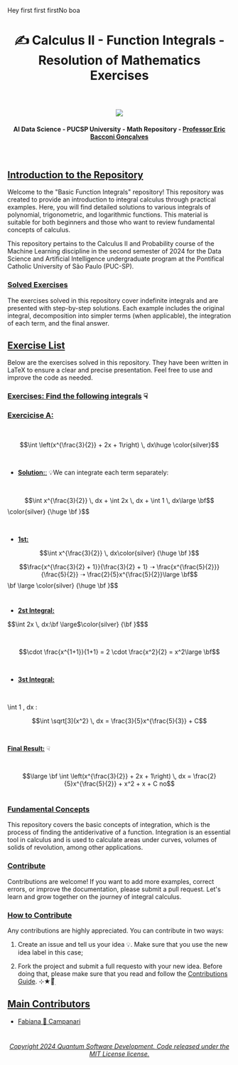 Hey first first firstNo boa<br>

# <p align="center"> ✍️ Calculus II - Function Integrals - Resolution of Mathematics Exercises

<br>

 <p align="center">
<img src="https://github.com/user-attachments/assets/8cee1a6f-8377-4d60-bf47-ae6dec56102e"/>

<br>

#### <p align="center"> AI Data Science - PUCSP University - Math Repository - [Professor Eric Bacconi Gonçalves](https://www.linkedin.com/in/eric-bacconi-423137/)

<br>


## [Introduction to the Repository]()

Welcome to the "Basic Function Integrals" repository! This repository was created to provide an introduction to integral calculus through practical examples. Here, you will find detailed solutions to various integrals of polynomial, trigonometric, and logarithmic functions. This material is suitable for both beginners and those who want to review fundamental concepts of calculus.

This repository pertains to the Calculus II and Probability course of the Machine Learning discipline in the second semester of 2024 for the Data Science and Artificial Intelligence undergraduate program at the Pontifical Catholic University of São Paulo (PUC-SP).

### [Solved Exercises]()
The exercises solved in this repository cover indefinite integrals and are presented with step-by-step solutions. Each example includes the original integral, decomposition into simpler terms (when applicable), the integration of each term, and the final answer.

## [Exercise List]()

Below are the exercises solved in this repository. They have been written in LaTeX to ensure a clear and precise presentation. Feel free to use and improve the code as needed.

### [Exercises: Find the following integrals]() ☟

### [Exercicise A:]() 

<br>

$$\int \left(x^{\frac{3}{2}} + 2x + 1\right) \, dx\huge \color{silver}$$

<br>

- [**Solution:**:]() 💡We can integrate each term separately:

<br>

$$\int x^{\frac{3}{2}} \, dx + \int 2x \, dx + \int 1 \, dx\large \bf$$ \color{silver} {\huge \bf }$$

<br>

- [**1st:**]()

$$\int x^{\frac{3}{2}} \, dx\color{silver} {\huge \bf }$$


$$\frac{x^{\frac{3}{2} + 1}}{\frac{3}{2} + 1} ➝ \frac{x^{\frac{5}{2}}}{\frac{5}{2}}  ➝ \frac{2}{5}x^{\frac{5}{2}}\large \bf$$\bf \large \color{silver} {\huge \bf }$$ 

 #

- [**2st Integral:**]()

$$\int 2x \, dx:\bf \large$\color{silver} {\bf }$$$

 <br>

 $$\cdot \frac{x^{1+1}}{1+1} = 2 \cdot \frac{x^2}{2} = x^2\large \bf$$

 <br>
 
- [**3st Integral:**]()

  <br>

\int 1 , dx :

$$\int \sqrt[3]{x^2} \, dx = \frac{3}{5}x^{\frac{5}{3}} + C$$

  <br>

[**Final Result:**]() ☟

<br>

$$\large \bf \int \left(x^{\frac{3}{2}} + 2x + 1\right) \, dx = \frac{2}{5}x^{\frac{5}{2}} + x^2 + x + C no$$
 



#

### [Fundamental Concepts]()
This repository covers the basic concepts of integration, which is the process of finding the antiderivative of a function. Integration is an essential tool in calculus and is used to calculate areas under curves, volumes of solids of revolution, among other applications.

### [Contribute]()

Contributions are welcome! If you want to add more examples, correct errors, or improve the documentation, please submit a pull request. Let's learn and grow together on the journey of integral calculus.

### [How to Contribute]()

Any contributions are highly appreciated.  You can contribute in two ways:

   1. Create an issue and tell us your idea 💡. Make sure that you use the new idea label in this case;

   2. Fork the project and submit a full requesto with your new idea. Before doing that, please make sure that you read and follow the [Contributions Guide](https://github.com/Mindful-AI-Assistants/.github/blob/9e7e98f98af07a1d6c4bdeb349e1a9db04f8ed0e/CONTRIBUTIBNG.md). ⊹★🔭๋࣭


## [Main Contributors]() 

- [Fabiana 🚀 Campanari](https://github.com/FabianaCampanari)






#

###### <p align="center"> [Copyright 2024 Quantum Software Development. Code released under the MIT License license.](https://github.com/Quantum-Software-Development/Math/blob/3bf8270ca09d3848f2bf22f9ac89368e52a2fb66/LICENSE)

